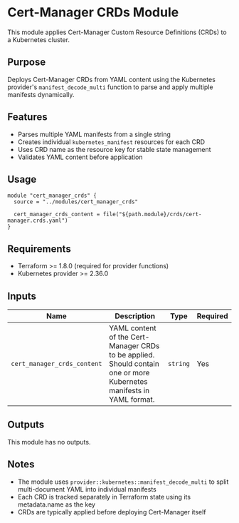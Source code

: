 # Cert-Manager CRDs Module

This module applies Cert-Manager Custom Resource Definitions (CRDs) to a Kubernetes cluster.

## Purpose

Deploys Cert-Manager CRDs from YAML content using the Kubernetes provider's `manifest_decode_multi` function to parse and apply multiple manifests dynamically.

## Features

- Parses multiple YAML manifests from a single string
- Creates individual `kubernetes_manifest` resources for each CRD
- Uses CRD name as the resource key for stable state management
- Validates YAML content before application

## Usage

```hcl
module "cert_manager_crds" {
  source = "../modules/cert_manager_crds"

  cert_manager_crds_content = file("${path.module}/crds/cert-manager.crds.yaml")
}
```

## Requirements

- Terraform >= 1.8.0 (required for provider functions)
- Kubernetes provider >= 2.36.0

## Inputs

| Name | Description | Type | Required |
|------|-------------|------|----------|
| `cert_manager_crds_content` | YAML content of the Cert-Manager CRDs to be applied. Should contain one or more Kubernetes manifests in YAML format. | `string` | Yes |

## Outputs

This module has no outputs.

## Notes

- The module uses `provider::kubernetes::manifest_decode_multi` to split multi-document YAML into individual manifests
- Each CRD is tracked separately in Terraform state using its metadata.name as the key
- CRDs are typically applied before deploying Cert-Manager itself
